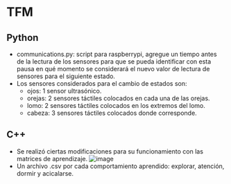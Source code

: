 # TFM

## Python
- communications.py: script para raspberrypi, agregue un tiempo antes de la lectura de los sensores para que se pueda identificar con esta pausa en qué momento se considerará el nuevo valor de lectura de sensores para el siguiente estado.
- Los sensores considerados para el cambio de estados son:
  - ojos: 1 sensor ultrasónico.
  - orejas: 2 sensores táctiles colocados en cada una de las orejas.
  - lomo: 2 sensores táctiles colocados en los extremos del lomo.
  - cabeza: 3 sensores táctiles colocados donde corresponde. 

## C++
- Se realizó ciertas modificaciones para su funcionamiento con las matrices de aprendizaje.
![image](https://user-images.githubusercontent.com/61216445/132249165-a00a9de7-127b-45d5-b66e-a7a73fcad98f.png)
- Un archivo .csv por cada comportamiento aprendido: explorar, atención, dormir y acicalarse.

